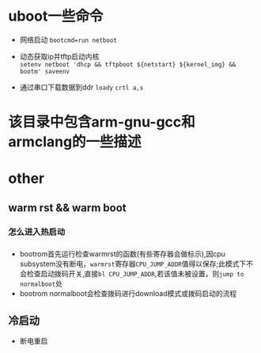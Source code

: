 # uboot一些命令

+ 网络启动
`bootcmd=run netboot`

+ 动态获取ip并tftp启动内核  
`setenv netboot 'dhcp && tftpboot ${netstart} ${kernel_img} && bootm'
saveenv`

+ 通过串口下载数据到ddr
`loady` `crtl a,s`

# 该目录中包含arm-gnu-gcc和armclang的一些描述


# other
## warm rst && warm boot
### 怎么进入热启动

###
* bootrom首先运行检查warmrst的函数(有些寄存器会做标示),因cpu subsystem没有断电，`warmrst`寄存器`CPU_JUMP_ADDR`值得以保存;此模式下不会检查启动拨码开关,直接`bl CPU_JUMP_ADDR`,若该值未被设置，则`jump to normalboot`处
* bootrom normalboot会检查拨码进行download模式或拨码启动的流程

## 冷启动
+ 断电重启
